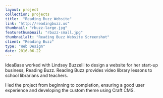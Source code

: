 ```yaml
---
layout: project
collection: projects
title:  "Reading Buzz Website"
link: "http://readingbuzz.us"
thumbnail: "rbuzz-large.jpg"
featurethumbnail: "rbuzz-small.jpg"
thumbnailalt: "Reading Buzz Website Screenshot"
client: "Reading Buzz"
type: "Web Design"
date: 2016-06-22
---
```


IdeaBase worked with Lindsey Buzzelli to design a website for her start-up business, Reading Buzz.  Reading Buzz provides video library lessons to school librarians and teachers.

I led the project from beginning to completion, ensuring a good user experience and developing the custom theme using Craft CMS.
